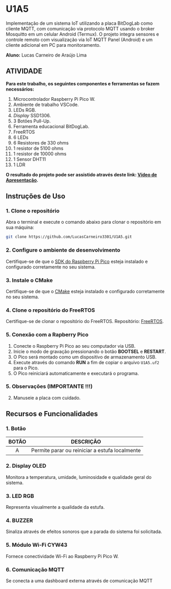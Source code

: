 # U1A5
Implementação de um sistema IoT utilizando a placa BitDogLab como cliente MQTT, com comunicação via protocolo MQTT usando o broker Mosquitto em um celular Android (Termux). O projeto integra sensores e controle remoto com visualização via IoT MQTT Panel (Android) e um cliente adicional em PC para monitoramento.

__Aluno:__
Lucas Carneiro de Araújo Lima

## ATIVIDADE 

__Para este trabalho, os seguintes componentes e ferramentas se fazem necessários:__
1) Microcontrolador Raspberry Pi Pico W.
2) Ambiente de trabalho VSCode.
3) LEDs RGB.
4) _Display_ SSD1306.
5) 3 Botões Pull-Up.
7) Ferramenta educacional BitDogLab.
8) FreeRTOS
9) 6 LEDs
10) 6 Resistores de 330 ohms
11) 1 resistor de 5100 ohms
12) 1 resistor de 10000 ohms
13) 1 Sensor DHT11
14) 1 LDR

__O resultado do projeto pode ser assistido através deste link: [Vídeo de Apresentação](https://youtu.be/1CXJDWMVcv0).__

## Instruções de Uso

### 1. Clone o repositório
Abra o terminal e execute o comando abaixo para clonar o repositório em sua máquina:
```bash
git clone https://github.com/LucasCarneiro3301/U1A5.git
```

### 2. Configure o ambiente de desenvolvimento
Certifique-se de que o [SDK do Raspberry Pi Pico](https://github.com/raspberrypi/pico-sdk) esteja instalado e configurado corretamente no seu sistema.

### 3. Instale o CMake
Certifique-se de que o [CMake](https://cmake.org/download/) esteja instalado e configurado corretamente no seu sistema.

### 4. Clone o repositório do FreeRTOS
Certifique-se de clonar o repositório do FreeRTOS. Repositório: [FreeRTOS](https://github.com/FreeRTOS/FreeRTOS-Kernel.git).

### 5. Conexão com a Rapberry Pico
1. Conecte o Raspberry Pi Pico ao seu computador via USB.
2. Inicie o modo de gravação pressionando o botão **BOOTSEL** e **RESTART**.
3. O Pico será montado como um dispositivo de armazenamento USB.
4. Execute através do comando **RUN** a fim de copiar o arquivo `U1A5.uf2` para o Pico.
5. O Pico reiniciará automaticamente e executará o programa.

### 5. Observações (IMPORTANTE !!!)
2. Manuseie a placa com cuidado.

## Recursos e Funcionalidades

### 1. Botão

| BOTÃO                            | DESCRIÇÃO                                     | 
|:----------------------------------:|:---------------------------------------------:|
| A                                  | Permite parar ou reiniciar a estufa localmente              | 

### 2. Display OLED
Monitora a temperatura, umidade, luminosidade e qualidade geral do sistema.

### 3. LED RGB
Representa visualmente a qualidade da estufa.

### 4. BUZZER
Sinaliza através de efeitos sonoros que a parada do sistema foi solicitada.

### 5. Módulo Wi-Fi CYW43
Fornece conectividade Wi-Fi ao Raspberry Pi Pico W.

### 6. Comunicação MQTT
Se conecta a uma dashboard externa através de comunicação MQTT
